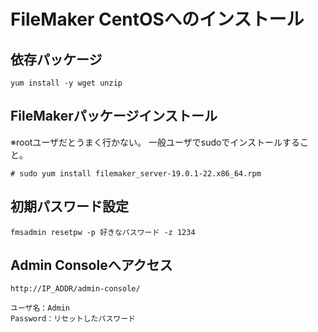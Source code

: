 # FileMaker CentOSへのインストール

## 依存パッケージ
```
yum install -y wget unzip
```

## FileMakerパッケージインストール
※rootユーザだとうまく行かない。
一般ユーザでsudoでインストールすること。
```
# sudo yum install filemaker_server-19.0.1-22.x86_64.rpm
```

## 初期パスワード設定
```
fmsadmin resetpw -p 好きなパスワード -z 1234
```

## Admin Consoleへアクセス
```
http://IP_ADDR/admin-console/

ユーザ名：Admin
Password：リセットしたパスワード

```

